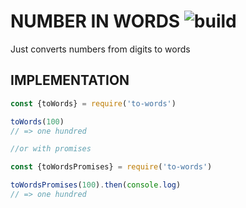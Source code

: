 
# NUMBER IN WORDS ![build](https://travis-ci.org/kosiken/number-in-words.svg?branch=master)

Just converts numbers from digits to words

## IMPLEMENTATION

```js
const {toWords} = require('to-words')

toWords(100)
// => one hundred 

//or with promises

const {toWordsPromises} = require('to-words')

toWordsPromises(100).then(console.log)
// => one hundred 


```
